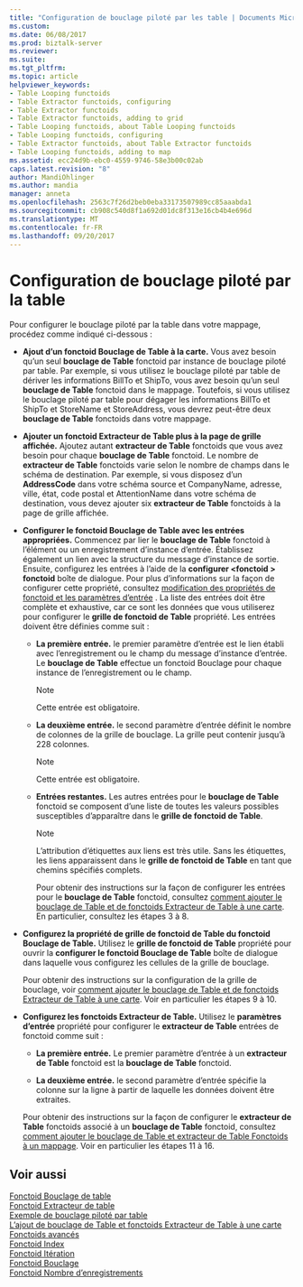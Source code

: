 ```yaml
---
title: "Configuration de bouclage piloté par les table | Documents Microsoft"
ms.custom: 
ms.date: 06/08/2017
ms.prod: biztalk-server
ms.reviewer: 
ms.suite: 
ms.tgt_pltfrm: 
ms.topic: article
helpviewer_keywords:
- Table Looping functoids
- Table Extractor functoids, configuring
- Table Extractor functoids
- Table Extractor functoids, adding to grid
- Table Looping functoids, about Table Looping functoids
- Table Looping functoids, configuring
- Table Extractor functoids, about Table Extractor functoids
- Table Looping functoids, adding to map
ms.assetid: ecc24d9b-ebc0-4559-9746-58e3b00c02ab
caps.latest.revision: "8"
author: MandiOhlinger
ms.author: mandia
manager: anneta
ms.openlocfilehash: 2563c7f26d2beb0eba33173507989cc85aaabda1
ms.sourcegitcommit: cb908c540d8f1a692d01dc8f313e16cb4b4e696d
ms.translationtype: MT
ms.contentlocale: fr-FR
ms.lasthandoff: 09/20/2017
---
```

# <a name="table-driven-looping-configuration"></a>Configuration de bouclage piloté par la table
Pour configurer le bouclage piloté par la table dans votre mappage, procédez comme indiqué ci-dessous :  
  
-   **Ajout d’un fonctoid Bouclage de Table à la carte.** Vous avez besoin qu’un seul **bouclage de Table** fonctoid par instance de bouclage piloté par table. Par exemple, si vous utilisez le bouclage piloté par table de dériver les informations BillTo et ShipTo, vous avez besoin qu’un seul **bouclage de Table** fonctoid dans le mappage. Toutefois, si vous utilisez le bouclage piloté par table pour dégager les informations BillTo et ShipTo et StoreName et StoreAddress, vous devrez peut-être deux **bouclage de Table** fonctoids dans votre mappage.  
  
-   **Ajouter un fonctoid Extracteur de Table plus à la page de grille affichée.** Ajoutez autant **extracteur de Table** fonctoids que vous avez besoin pour chaque **bouclage de Table** fonctoid. Le nombre de **extracteur de Table** fonctoids varie selon le nombre de champs dans le schéma de destination. Par exemple, si vous disposez d’un **AddressCode** dans votre schéma source et CompanyName, adresse, ville, état, code postal et AttentionName dans votre schéma de destination, vous devez ajouter six **extracteur de Table** fonctoids à la page de grille affichée.  
  
-   **Configurer le fonctoid Bouclage de Table avec les entrées appropriées.** Commencez par lier le **bouclage de Table** fonctoid à l’élément ou un enregistrement d’instance d’entrée. Établissez également un lien avec la structure du message d’instance de sortie. Ensuite, configurez les entrées à l’aide de la **configurer \<fonctoid > fonctoid** boîte de dialogue. Pour plus d’informations sur la façon de configurer cette propriété, consultez [modification des propriétés de fonctoid et les paramètres d’entrée](../core/editing-functoid-properties-and-input-parameters.md) . La liste des entrées doit être complète et exhaustive, car ce sont les données que vous utiliserez pour configurer le **grille de fonctoid de Table** propriété. Les entrées doivent être définies comme suit :  
  
    -   **La première entrée.** le premier paramètre d’entrée est le lien établi avec l’enregistrement ou le champ du message d’instance d’entrée. Le **bouclage de Table** effectue un fonctoid Bouclage pour chaque instance de l’enregistrement ou le champ.  
  
        > [!NOTE]
        >  Cette entrée est obligatoire.  
  
    -   **La deuxième entrée.** le second paramètre d’entrée définit le nombre de colonnes de la grille de bouclage. La grille peut contenir jusqu’à 228 colonnes.  
  
        > [!NOTE]
        >  Cette entrée est obligatoire.  
  
    -   **Entrées restantes.** Les autres entrées pour le **bouclage de Table** fonctoid se composent d’une liste de toutes les valeurs possibles susceptibles d’apparaître dans le **grille de fonctoid de Table**.  
  
        > [!NOTE]
        >  L’attribution d’étiquettes aux liens est très utile. Sans les étiquettes, les liens apparaissent dans le **grille de fonctoid de Table** en tant que chemins spécifiés complets.  
  
         Pour obtenir des instructions sur la façon de configurer les entrées pour le **bouclage de Table** fonctoid, consultez [comment ajouter le bouclage de Table et de fonctoids Extracteur de Table à une carte](../core/how-to-add-table-looping-and-table-extractor-functoids-to-a-map.md). En particulier, consultez les étapes 3 à 8.  
  
-   **Configurez la propriété de grille de fonctoid de Table du fonctoid Bouclage de Table.** Utilisez le **grille de fonctoid de Table** propriété pour ouvrir la **configurer le fonctoid Bouclage de Table** boîte de dialogue dans laquelle vous configurez les cellules de la grille de bouclage.  
  
     Pour obtenir des instructions sur la configuration de la grille de bouclage, voir [comment ajouter le bouclage de Table et de fonctoids Extracteur de Table à une carte](../core/how-to-add-table-looping-and-table-extractor-functoids-to-a-map.md). Voir en particulier les étapes 9 à 10.  
  
-   **Configurez les fonctoids Extracteur de Table.** Utilisez le **paramètres d’entrée** propriété pour configurer le **extracteur de Table** entrées de fonctoid comme suit :  
  
    -   **La première entrée.** Le premier paramètre d’entrée à un **extracteur de Table** fonctoid est la **bouclage de Table** fonctoid.  
  
    -   **La deuxième entrée.** le second paramètre d’entrée spécifie la colonne sur la ligne à partir de laquelle les données doivent être extraites.  
  
     Pour obtenir des instructions sur la façon de configurer le **extracteur de Table** fonctoids associé à un **bouclage de Table** fonctoid, consultez [comment ajouter le bouclage de Table et extracteur de Table Fonctoids à un mappage](../core/how-to-add-table-looping-and-table-extractor-functoids-to-a-map.md). Voir en particulier les étapes 11 à 16.  
  
## <a name="see-also"></a>Voir aussi  
 [Fonctoid Bouclage de table](../core/table-looping-functoid.md)   
 [Fonctoid Extracteur de table](../core/table-extractor-functoid.md)   
 [Exemple de bouclage piloté par table](../core/table-driven-looping-example.md)   
 [L’ajout de bouclage de Table et fonctoids Extracteur de Table à une carte](../core/how-to-add-table-looping-and-table-extractor-functoids-to-a-map.md)   
 [Fonctoids avancés](../core/advanced-functoids.md)   
 [Fonctoid Index](../core/index-functoid.md)   
 [Fonctoid Itération](../core/iteration-functoid.md)   
 [Fonctoid Bouclage](../core/looping-functoid.md)   
 [Fonctoid Nombre d’enregistrements](../core/record-count-functoid.md)